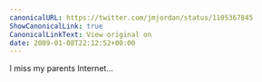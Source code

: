 ```yaml
---
canonicalURL: https://twitter.com/jmjordan/status/1105367845
ShowCanonicalLink: true
CanonicalLinkText: View original on
date: 2009-01-08T22:12:52+00:00
---
```

I miss my parents Internet...